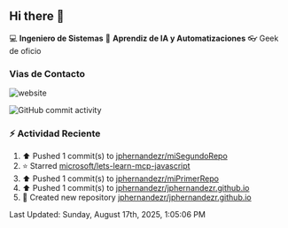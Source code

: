 ## Hi there 👋

:computer: **Ingeniero de Sistemas**
:pencil:  **Aprendiz de IA y Automatizaciones**
:eyeglasses: Geek de oficio


### Vias de Contacto

![website](https://img.shields.io/badge/any_text-you_like-blue)

![GitHub commit activity](https://img.shields.io/github/commit-activity/m/jphernandezr/miPrimerRepo)


### :zap: Actividad Reciente
<!--RECENT_ACTIVITY:start--> 
1. ⬆️ Pushed 1 commit(s) to [jphernandezr/miSegundoRepo](https://github.com/jphernandezr/miSegundoRepo)<br>
2. ⭐ Starred [microsoft/lets-learn-mcp-javascript](https://github.com/microsoft/lets-learn-mcp-javascript)<br>
3. ⬆️ Pushed 1 commit(s) to [jphernandezr/miPrimerRepo](https://github.com/jphernandezr/miPrimerRepo)<br>
4. ⬆️ Pushed 1 commit(s) to [jphernandezr/jphernandezr.github.io](https://github.com/jphernandezr/jphernandezr.github.io)<br>
5. 📔 Created new repository [jphernandezr/jphernandezr.github.io](https://github.com/jphernandezr/jphernandezr.github.io)<br>
<!--RECENT_ACTIVITY:end-->

<!--RECENT_ACTIVITY:last_update--> 
Last Updated: Sunday, August 17th, 2025, 1:05:06 PM
<!--RECENT_ACTIVITY:last_update_end-->
